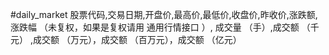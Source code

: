 #daily_market
    股票代码,交易日期,开盘价,最高价,最低价,收盘价,昨收价,涨跌额,涨跌幅 （未复权，如果是复权请用 通用行情接口 ）,
    成交量 （手）,成交额 （千元） ,成交额 （万元），成交额 （百万元），成交额 （亿元）